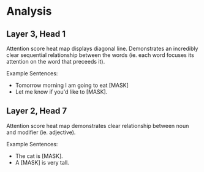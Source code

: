 # Analysis

## Layer 3, Head 1

Attention score heat map displays diagonal line. Demonstrates an incredibly clear sequential relationship between the words (ie. each word focuses its attention on the word that preceeds it).

Example Sentences:
- Tomorrow morning I am going to eat [MASK]
- Let me know if you'd like to [MASK].

## Layer 2, Head 7

Attention score heat map demonstrates clear relationship between noun and modifier (ie. adjective).

Example Sentences:
- The cat is [MASK].
- A [MASK] is very tall.